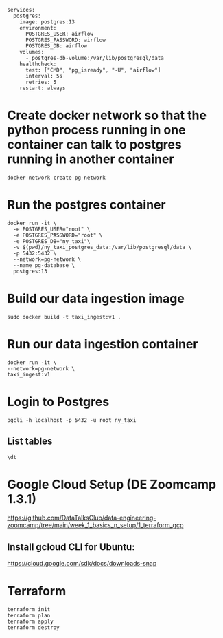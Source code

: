 ```shell
services:
  postgres:
    image: postgres:13
    environment:
      POSTGRES_USER: airflow
      POSTGRES_PASSWORD: airflow
      POSTGRES_DB: airflow
    volumes:
      - postgres-db-volume:/var/lib/postgresql/data
    healthcheck:
      test: ["CMD", "pg_isready", "-U", "airflow"]
      interval: 5s
      retries: 5
    restart: always
```

# Create docker network so that the python process running in one container can talk to postgres running in another container
`docker network create pg-network`

# Run the postgres container
```shell
docker run -it \
  -e POSTGRES_USER="root" \
  -e POSTGRES_PASSWORD="root" \
  -e POSTGRES_DB="ny_taxi"\
  -v $(pwd)/ny_taxi_postgres_data:/var/lib/postgresql/data \
  -p 5432:5432 \
  --network=pg-network \
  --name pg-database \
  postgres:13
```

# Build our data ingestion image
```shell
sudo docker build -t taxi_ingest:v1 .
```

# Run our data ingestion container
```shell
docker run -it \
--network=pg-network \
taxi_ingest:v1
```

# Login to Postgres
`pgcli -h localhost -p 5432 -u root ny_taxi`

## List tables
`\dt`

# Google Cloud Setup (DE Zoomcamp 1.3.1)
https://github.com/DataTalksClub/data-engineering-zoomcamp/tree/main/week_1_basics_n_setup/1_terraform_gcp
## Install gcloud CLI for Ubuntu:
https://cloud.google.com/sdk/docs/downloads-snap

# Terraform
```shell
terraform init
terraform plan
terraform apply
terraform destroy
```